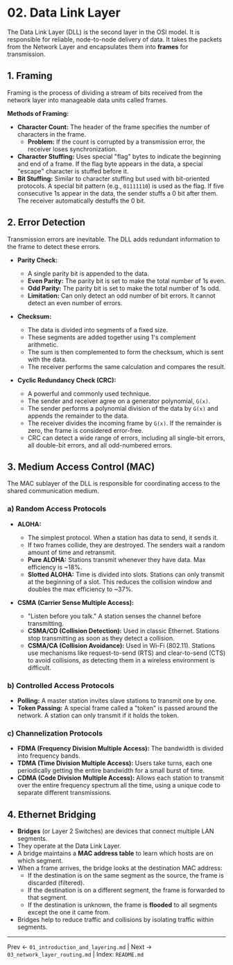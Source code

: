 # 02. Data Link Layer

The Data Link Layer (DLL) is the second layer in the OSI model. It is responsible for reliable, node-to-node delivery of data. It takes the packets from the Network Layer and encapsulates them into **frames** for transmission.

## 1. Framing
Framing is the process of dividing a stream of bits received from the network layer into manageable data units called frames.

**Methods of Framing:**
- **Character Count:** The header of the frame specifies the number of characters in the frame.
  - **Problem:** If the count is corrupted by a transmission error, the receiver loses synchronization.
- **Character Stuffing:** Uses special "flag" bytes to indicate the beginning and end of a frame. If the flag byte appears in the data, a special "escape" character is stuffed before it.
- **Bit Stuffing:** Similar to character stuffing but used with bit-oriented protocols. A special bit pattern (e.g., `01111110`) is used as the flag. If five consecutive 1s appear in the data, the sender stuffs a 0 bit after them. The receiver automatically destuffs the 0 bit.

## 2. Error Detection
Transmission errors are inevitable. The DLL adds redundant information to the frame to detect these errors.

- **Parity Check:**
  - A single parity bit is appended to the data.
  - **Even Parity:** The parity bit is set to make the total number of 1s even.
  - **Odd Parity:** The parity bit is set to make the total number of 1s odd.
  - **Limitation:** Can only detect an odd number of bit errors. It cannot detect an even number of errors.

- **Checksum:**
  - The data is divided into segments of a fixed size.
  - These segments are added together using 1's complement arithmetic.
  - The sum is then complemented to form the checksum, which is sent with the data.
  - The receiver performs the same calculation and compares the result.

- **Cyclic Redundancy Check (CRC):**
  - A powerful and commonly used technique.
  - The sender and receiver agree on a generator polynomial, `G(x)`.
  - The sender performs a polynomial division of the data by `G(x)` and appends the remainder to the data.
  - The receiver divides the incoming frame by `G(x)`. If the remainder is zero, the frame is considered error-free.
  - CRC can detect a wide range of errors, including all single-bit errors, all double-bit errors, and all odd-numbered errors.

## 3. Medium Access Control (MAC)
The MAC sublayer of the DLL is responsible for coordinating access to the shared communication medium.

### a) Random Access Protocols
- **ALOHA:**
  - The simplest protocol. When a station has data to send, it sends it.
  - If two frames collide, they are destroyed. The senders wait a random amount of time and retransmit.
  - **Pure ALOHA:** Stations transmit whenever they have data. Max efficiency is ~18%.
  - **Slotted ALOHA:** Time is divided into slots. Stations can only transmit at the beginning of a slot. This reduces the collision window and doubles the max efficiency to ~37%.

- **CSMA (Carrier Sense Multiple Access):**
  - "Listen before you talk." A station senses the channel before transmitting.
  - **CSMA/CD (Collision Detection):** Used in classic Ethernet. Stations stop transmitting as soon as they detect a collision.
  - **CSMA/CA (Collision Avoidance):** Used in Wi-Fi (802.11). Stations use mechanisms like request-to-send (RTS) and clear-to-send (CTS) to avoid collisions, as detecting them in a wireless environment is difficult.

### b) Controlled Access Protocols
- **Polling:** A master station invites slave stations to transmit one by one.
- **Token Passing:** A special frame called a "token" is passed around the network. A station can only transmit if it holds the token.

### c) Channelization Protocols
- **FDMA (Frequency Division Multiple Access):** The bandwidth is divided into frequency bands.
- **TDMA (Time Division Multiple Access):** Users take turns, each one periodically getting the entire bandwidth for a small burst of time.
- **CDMA (Code Division Multiple Access):** Allows each station to transmit over the entire frequency spectrum all the time, using a unique code to separate different transmissions.

## 4. Ethernet Bridging
- **Bridges** (or Layer 2 Switches) are devices that connect multiple LAN segments.
- They operate at the Data Link Layer.
- A bridge maintains a **MAC address table** to learn which hosts are on which segment.
- When a frame arrives, the bridge looks at the destination MAC address:
  - If the destination is on the same segment as the source, the frame is discarded (filtered).
  - If the destination is on a different segment, the frame is forwarded to that segment.
  - If the destination is unknown, the frame is **flooded** to all segments except the one it came from.
- Bridges help to reduce traffic and collisions by isolating traffic within segments.

---
Prev ← `01_introduction_and_layering.md` | Next → `03_network_layer_routing.md` | Index: `README.md`
